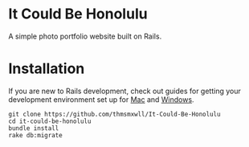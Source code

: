 It Could Be Honolulu
====================
A simple photo portfolio website built on Rails.

Installation
============

If you are new to Rails development, check out guides for getting your development environment set up for [Mac](http://astonj.com/tech/setting-up-a-ruby-dev-enviroment-on-lion/) and [Windows](http://jelaniharris.com/2011/installing-ruby-on-rails-3-in-windows/).

    git clone https://github.com/thmsmxwll/It-Could-Be-Honolulu
    cd it-could-be-honolulu
    bundle install
    rake db:migrate



